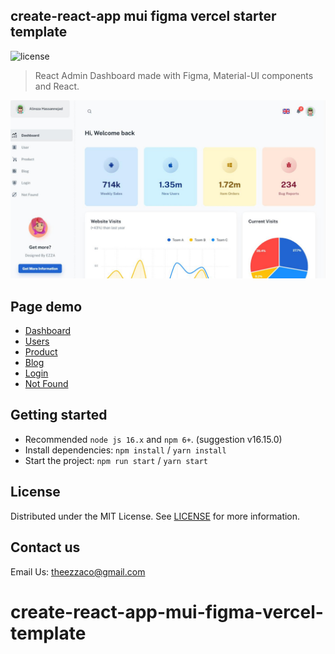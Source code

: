## create-react-app mui figma vercel starter template

![license](https://img.shields.io/badge/license-MIT-blue.svg)

> React Admin Dashboard made with Figma, Material-UI components and React.

![preview](public/assets/preview.jpg)

## Page demo

- [Dashboard](https://create-react-app-mui-figma-vercel-template.vercel.app/dashboard/app)
- [Users](https://react-figma-mui-vercel.vercel.app/dashboard/user)
- [Product](https://create-react-app-mui-figma-vercel-template.vercel.app/dashboard/products)
- [Blog](https://react-figma-mui-vercel.vercel.app/dashboard/blog)
- [Login](https://create-react-app-mui-figma-vercel-template.app/login)
- [Not Found](https://create-react-app-mui-figma-vercel-template.app/404)

## Getting started

- Recommended `node js 16.x` and `npm 6+`. (suggestion v16.15.0)
- Install dependencies: `npm install` / `yarn install`
- Start the project: `npm run start` / `yarn start`

## License

Distributed under the MIT License. See [LICENSE](https://github.com/macsimoum/create-react-app-mui-figma-vercel-template/blob/main/LICENSE.md) for more information.

## Contact us

Email Us: theezzaco@gmail.com

# create-react-app-mui-figma-vercel-template
